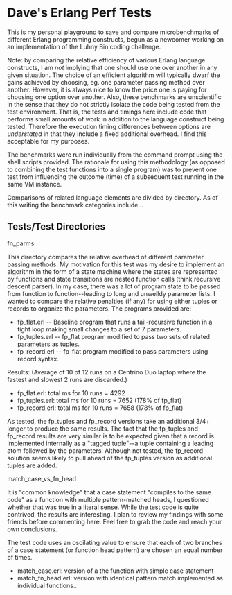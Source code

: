 Dave's Erlang Perf Tests
========================

This is my personal playground to save and compare microbenchmarks of different Erlang programming constructs, begun as a newcomer working on an implementation of the Luhny Bin coding challenge. 

Note: by comparing the relative efficiency of various Erlang language constructs, I am _not_ implying that one should use one over another in any given situation.  The choice of an efficient algorithm will typically dwarf the gains achieved by choosing, eg. one parameter passing method over another.  However, it is always nice to know the price one is paying for choosing one option over another.  Also, these benchmarks are unscientific in the sense that they do not strictly isolate the code being tested from the test environment.  That is, the tests and timings here include code that performs small amounts of work in addition to the language construct being tested.  Therefore the execution timing differences between options are _understated_ in that they include a fixed additional overhead.  I find this acceptable for my purposes. 

The benchmarks were run individually from the command prompt using the shell scripts provided.  The rationale for using this methodology (as opposed to combining the test functions into a single program) was to prevent one test from influencing the outcome (time) of a subsequent test running in the same VM instance.  

Comparisons of related language elements are divided by directory.  As of this writing the benchmark categories include...

Tests/Test Directories
----------------------

fn_parms

This directory compares the relative overhead of different parameter passing methods.  My motivation for this test was my desire to implement an algorithm in the form of a state machine where the states are represented by functions and state transitions are nested function calls (think recursive descent parser).  In my case, there was a lot of program state to be passed from function to function--leading to long and unweildy parameter lists.  I wanted to compare the relative penalties (if any) for using either tuples or records to organize the parameters.  The programs provided are:
* fp_flat.erl -- Baseline program that runs a tail-recursive function in a tight loop making small changes to a set of 7 parameters.
* fp_tuples.erl -- fp_flat program modified to pass two sets of related parameters as tuples.
* fp_record.erl -- fp_flat program modified to pass parameters using record syntax.

Results: 
(Average of 10 of 12 runs on a Centrino Duo laptop where the fastest and slowest 2 runs are discarded.)

* fp_flat.erl: total ms for 10 runs = 4292
* fp_tuples.erl: total ms for 10 runs = 7652 (178% of fp_flat)
* fp_record.erl: total ms for 10 runs = 7658 (178% of fp_flat)

As tested, the fp_tuples and fp_record versions take an additional 3/4+ longer to produce the same results.  The fact that the fp_tuples and fp_record results are very similar is to be expected given that a record is implemented internally as a "tagged tuple"--a tuple containing a leading atom followed by the parameters.  Although not tested, the fp_record solution seems likely to pull ahead of the fp_tuples version as additional tuples are added.


match_case_vs_fn_head

It is "common knowledge" that a case statement "compiles to the same code" as a function with multiple pattern-matched heads, I questioned whether that was true in a literal sense.  While the test code is quite contrived, the results are interesting.  I plan to review my findings with some friends before commenting here.  Feel free to grab the code and reach your own conclusions.

The test code uses an oscilating value to ensure that each of two branches of a case statement (or function head pattern) are chosen an equal number of times.

* match_case.erl: version of a the function with simple case statement
* match_fn_head.erl: version with identical pattern match implemented as individual functions..

